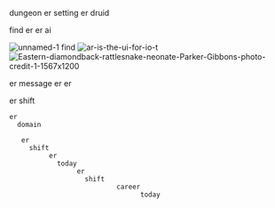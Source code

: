 dungeon er setting er druid

find
    er      er ai 

![unnamed-1](https://github.com/user-attachments/assets/1f923db0-cb7b-4b89-97c1-cbe5853dc1de)
find 
![ar-is-the-ui-for-io-t](https://github.com/user-attachments/assets/bcd075e1-9362-41eb-9427-e31ee5188b55)
![Eastern-diamondback-rattlesnake-neonate-Parker-Gibbons-photo-credit-1-1567x1200](https://github.com/user-attachments/assets/4317cfc4-1a44-4c4b-8b58-2cf2f167f2a3)


er 
  message
  er     er 

  er
    shift 

    er 
      domain

       er
         shift 
              er
                today 
                     er
                       shift
                               career 
                                     today 
